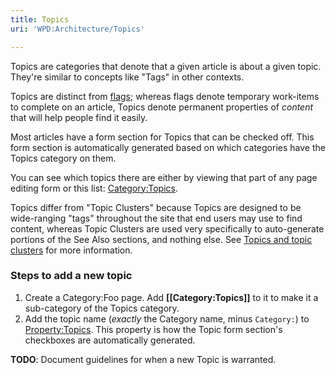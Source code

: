 ```yaml
---
title: Topics
uri: 'WPD:Architecture/Topics'

---
```

Topics are categories that denote that a given article is about a given topic. They're similar to concepts like "Tags" in other contexts.

Topics are distinct from [flags](/WPD:Flags); whereas flags denote temporary work-items to complete on an article, Topics denote permanent properties of *content* that will help people find it easily.

Most articles have a form section for Topics that can be checked off. This form section is automatically generated based on which categories have the Topics category on them.

You can see which topics there are either by viewing that part of any page editing form or this list: [Category:Topics](/Category:Topics).

Topics differ from "Topic Clusters" because Topics are designed to be wide-ranging "tags" throughout the site that end users may use to find content, whereas Topic Clusters are used very specifically to auto-generate portions of the See Also sections, and nothing else. See [Topics and topic clusters](/WPD:Editors_Guide/step_6_author_or_upload_new_content#Topics_and_topic_clusters) for more information.

### Steps to add a new topic

1.  Create a Category:Foo page. Add **[[Category:Topics]]** to it to make it a sub-category of the Topics category.
2.  Add the topic name (*exactly* the Category name, minus `Category:`) to [Property:Topics](/Property:Topics). This property is how the Topic form section's checkboxes are automatically generated.

**TODO**: Document guidelines for when a new Topic is warranted.

